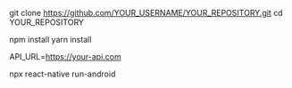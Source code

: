 git clone https://github.com/YOUR_USERNAME/YOUR_REPOSITORY.git
cd YOUR_REPOSITORY

npm install
yarn install

API_URL=https://your-api.com

npx react-native run-android
